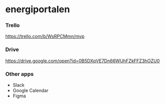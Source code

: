 # energiportalen

### Trello
https://trello.com/b/WsRPCMmn/mvp

### Drive
https://drive.google.com/open?id=0B5DXqVE7Dn66WUhFZkFFZ3hOZU0

### Other apps
* Slack
* Google Calendar
* Figma
